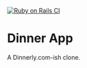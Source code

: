 [![Ruby on Rails CI](https://github.com/bweave/dinner/actions/workflows/rubyonrails.yml/badge.svg)](https://github.com/bweave/dinner/actions/workflows/rubyonrails.yml)

# Dinner App

A Dinnerly.com-ish clone.
